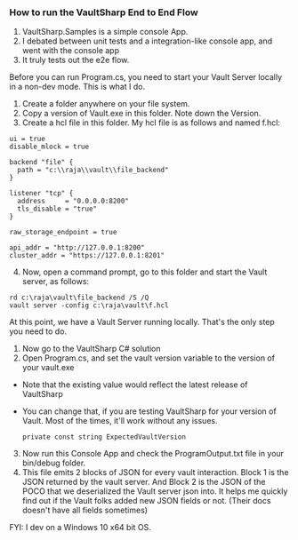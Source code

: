 ﻿
### How to run the VaultSharp End to End Flow

1. VaultSharp.Samples is a simple console App.
2. I debated between unit tests and a integration-like console app, and went with the console app
3. It truly tests out the e2e flow.

Before you can run Program.cs, you need to start your Vault Server locally in a non-dev mode. This is what I do.

1. Create a folder anywhere on your file system.
2. Copy a version of Vault.exe in this folder. Note down the Version. 
3. Create a hcl file in this folder. My hcl file is as follows and named f.hcl:

```
ui = true
disable_mlock = true

backend "file" {
  path = "c:\\raja\\vault\\file_backend"
}

listener "tcp" {
  address     = "0.0.0.0:8200"
  tls_disable = "true"
}

raw_storage_endpoint = true

api_addr = "http://127.0.0.1:8200"
cluster_addr = "https://127.0.0.1:8201"

```

4. Now, open a command prompt, go to this folder and start the Vault server, as follows:

```
rd c:\raja\vault\file_backend /S /Q
vault server -config c:\raja\vault\f.hcl
```

At this point, we have a Vault Server running locally. That's the only step you need to do.

1. Now go to the VaultSharp C# solution
2. Open Program.cs, and set the vault version variable to the version of your vault.exe 
 - Note that the existing value would reflect the latest release of VaultSharp
 - You can change that, if you are testing VaultSharp for your version of Vault. Most of the times, it'll work without any issues.

   ```
   private const string ExpectedVaultVersion
   ```
   
3. Now run this Console App and check the ProgramOutput.txt file in your bin/debug folder.
4. This file emits 2 blocks of JSON for every vault interaction. Block 1 is the JSON returned by the vault server. And Block 2 is the JSON of the POCO that we deserialized the Vault server json into. It helps me quickly find out if the Vault folks added new JSON fields or not. (Their docs doesn't have all fields sometimes)


FYI: I dev on a Windows 10 x64 bit OS.
